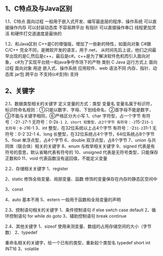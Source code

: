 ﻿## 1、C特点及与Java区别

1.1、C特点
面向过程
一般用于嵌入式开发、编写最底层的程序、操作系统
可以直接操作内存
可以封装动态库
不容易跨平台
有指针
可以直接操作串口
线程更加灵活
和硬件打交道速度是最快的

1.2、和Java区别
C++是C的增强版，增加了一些新的特性，如面向对象 C#跟 C/C++ 完全不同，是微软开发的语言，用于.net，
从时间先后上说，他们之间最早出现的是C,然后是c++，最后是c#。c++是为了解决软件危机而引入面向对象，
c#为了实现平台统一和java争夺市场下的产物
类别	C	Java
运行方式上	面向过程	面向对象
用途	嵌入式、操作系统	应用软件、web
语法不同	内存、指针、动态库	jar包
跨平台	不支持(c#支持)	支持

## 2、关键字

2.1、数据类型相关的关键字
定义变量的方式：类型  变量名
变量名属于标识符，标识符命名规则：①只能以数字、字母、下划线命名、②首字母不能是数字，③不能与关键字相同，⑥严格区分大小写
1、char
字符型，占一个字节
有符号：-2`7-2`7-1
无符号：0-2`8-1
2、short
短整型，占2个字节
有符号：-2`15-2`15-1
无符号：0-2`16-1
3、int
整型，在32位系统以上占4个字节
有符号：-2`31-2`31-1
无符号：0-2`32-1
4、long
长整型，在32位系统占4个字节，64位系统占8个字节
5、float
单浮点型，占4个字节
6、double
双浮点型，占8个字节
7、union
与共同体（联合体）相关的关键字
8、enum
与枚举相关关键字
9、signed
代表是有符号的意思，默认省略代表有符号的
10、unsigned
代表是无符号类型，只能保存正数和0
11、void
代表函数没有返回值，不能定义变量

2.2、存储相关关键字
1、register

2、static
修饰全局变量、局部变量、函数
修饰的变量保存在内存的静态区空间中

3、const

4、auto
基本不用
5、extern
一般用于函数和全局变量的声明
 
2.3、控制语句相关的关键字
1、条件控制语句
if else
swtch case default
2、循环控制语句
for
while
do
goto
3、辅助控制语句
break continue

2.4、其他关键字
1、sizeof
使用来测变量、数组的占用存储空间的大小（字节数）
2、typedef

重命名相关的关键字，给一个已有的类型，重新起个类型名
typedef short int INT16
3、volatile

